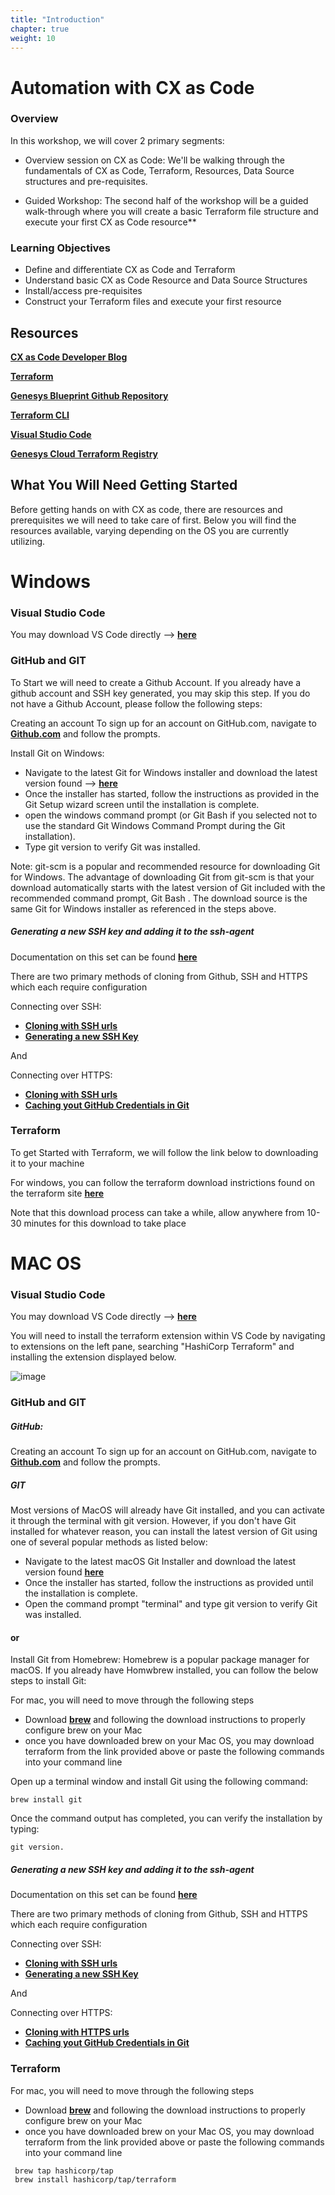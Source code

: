 ```yaml
---
title: "Introduction"
chapter: true
weight: 10
---
```


# Automation with CX as Code

### **Overview**

In this workshop, we will cover 2 primary segments:

- Overview session on CX as Code: We'll be walking through the fundamentals of CX as Code, Terraform, Resources, Data Source structures and pre-requisites.

- Guided Workshop: The second half of the workshop will be a guided walk-through where you will create a basic Terraform file structure and execute your first CX as Code resource**

### **Learning Objectives**
- Define and differentiate CX as Code and Terraform
- Understand basic CX as Code Resource and Data Source Structures
- Install/access pre-requisites
- Construct your Terraform files and execute your first resource
## **Resources**

**[CX as Code Developer Blog](https://developer.genesys.cloud/blog/2021-04-16-cx-as-code/)**

**[Terraform](https://www.terraform.io/)**

**[Genesys Blueprint Github Repository](https://github.com/GenesysCloudBlueprints)**

**[Terraform CLI](https://www.terraform.io/downloads)**

**[Visual Studio Code](https://code.visualstudio.com/)**

**[Genesys Cloud Terraform Registry](https://registry.terraform.io/providers/MyPureCloud/genesyscloud/latest/docs)**





## What You Will Need Getting Started

Before getting hands on with CX as code, there are resources and prerequisites we will need to take care of first. Below you will find the resources available, varying depending on the OS you are currently utilizing. 

# Windows

### Visual Studio Code

You may download VS Code directly -->  **[here](https://code.visualstudio.com/download)**

### GitHub and GIT

To Start we will need to create a Github Account. If you already have a github account and SSH key generated, you may skip this step. If you do not have a Github Account, please follow the following steps:

Creating an account
To sign up for an account on GitHub.com, navigate to **[Github.com](https://github.com/)** and follow the prompts.

Install Git on Windows:

- Navigate to the latest Git for Windows installer and download the latest version found --> **[here](https://gitforwindows.org/)**
- Once the installer has started, follow the instructions as provided in the Git Setup wizard screen until the installation is complete.
- open the windows command prompt (or Git Bash if you selected not to use the standard Git Windows Command Prompt during the Git installation).
- Type git version to verify Git was installed.

Note: git-scm is a popular and recommended resource for downloading Git for Windows. The advantage of downloading Git from git-scm is that your download automatically starts with the latest version of Git included with the recommended command prompt, Git Bash . The download source is the same Git for Windows installer as referenced in the steps above.

##### Generating a new SSH key and adding it to the ssh-agent

Documentation on this set can be found **[here](https://docs.github.com/en/authentication/connecting-to-github-with-ssh/generating-a-new-ssh-key-and-adding-it-to-the-ssh-agent)**

There are two primary methods of cloning from Github, SSH and HTTPS which each require configuration

Connecting over SSH:

- **[Cloning with SSH urls](https://docs.github.com/en/github/getting-started-with-github/about-remote-repositories/#cloning-with-ssh-urls)**
- **[Generating a new SSH Key](https://docs.github.com/en/articles/generating-a-new-ssh-key-and-adding-it-to-the-ssh-agent)**

And 

Connecting over HTTPS:

- **[Cloning with SSH urls](https://docs.github.com/en/github/getting-started-with-github/about-remote-repositories/#cloning-with-https-urls)**
- **[Caching yout GitHub Credentials in Git](https://docs.github.com/en/github/getting-started-with-github/caching-your-github-credentials-in-git)**


### Terraform

To get Started with Terraform, we will follow the link below to downloading it to your machine

For windows, you can follow the terraform download instrictions found on the terraform site **[here](https://www.terraform.io/downloads)**


Note that this download process can take a while, allow anywhere from 10-30 minutes for this download to take place

# MAC OS

### Visual Studio Code

You may download VS Code directly -->  **[here](https://code.visualstudio.com/download)**

You will need to install the terraform extension within VS Code by navigating to extensions on the left pane, searching "HashiCorp Terraform" and installing the extension displayed below.

![image](/images/tfextension.PNG)

### GitHub and GIT

##### GitHub:

Creating an account
To sign up for an account on GitHub.com, navigate to **[Github.com](https://github.com/)** and follow the prompts.

##### GIT
Most versions of MacOS will already have Git installed, and you can activate it through the terminal with git version. However, if you don't have Git installed for whatever reason, you can install the latest version of Git using one of several popular methods as listed below:

- Navigate to the latest macOS Git Installer and download the latest version found **[here](https://sourceforge.net/projects/git-osx-installer/files/git-2.23.0-intel-universal-mavericks.dmg/download?use_mirror=autoselect)**
- Once the installer has started, follow the instructions as provided until the installation is complete.
- Open the command prompt "terminal" and type git version to verify Git was installed.


#### or
Install Git from Homebrew: 
Homebrew is a popular package manager for macOS. If you already have Homwbrew installed, you can follow the below steps to install Git:

For mac, you will need to move through the following steps

- Download **[brew](https://brew.sh/)** and following the download instructions to properly configure brew on your Mac
- once you have downloaded brew on your Mac OS, you may download terraform from the link provided above or paste the following commands into your command line

Open up a terminal window and install Git using the following command: 

```
brew install git
```

Once the command output has completed, you can verify the installation by typing: 

```
git version.
```

##### Generating a new SSH key and adding it to the ssh-agent

Documentation on this set can be found **[here](https://docs.github.com/en/authentication/connecting-to-github-with-ssh/generating-a-new-ssh-key-and-adding-it-to-the-ssh-agent)**

There are two primary methods of cloning from Github, SSH and HTTPS which each require configuration

Connecting over SSH:

- **[Cloning with SSH urls](https://docs.github.com/en/github/getting-started-with-github/about-remote-repositories/#cloning-with-ssh-urls)**
- **[Generating a new SSH Key](https://docs.github.com/en/articles/generating-a-new-ssh-key-and-adding-it-to-the-ssh-agent)**

And 

Connecting over HTTPS:

- **[Cloning with HTTPS urls](https://docs.github.com/en/github/getting-started-with-github/about-remote-repositories/#cloning-with-https-urls)**
- **[Caching yout GitHub Credentials in Git](https://docs.github.com/en/github/getting-started-with-github/caching-your-github-credentials-in-git)**

### Terraform

For mac, you will need to move through the following steps

- Download **[brew](https://brew.sh/)** and following the download instructions to properly configure brew on your Mac
- once you have downloaded brew on your Mac OS, you may download terraform from the link provided above or paste the following commands into your command line

```
 brew tap hashicorp/tap
 brew install hashicorp/tap/terraform

```
